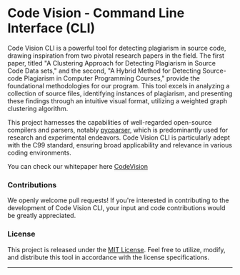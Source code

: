 # Code Vision - Command Line Interface (CLI)

Code Vision CLI is a powerful tool for detecting plagiarism in source code, drawing inspiration from two pivotal research papers in the field. The first paper, titled "A Clustering Approach for Detecting Plagiarism in Source Code Data sets," and the second, "A Hybrid Method for Detecting Source-code Plagiarism in Computer Programming Courses," provide the foundational methodologies for our program. This tool excels in analyzing a collection of source files, identifying instances of plagiarism, and presenting these findings through an intuitive visual format, utilizing a weighted graph clustering algorithm.

This project harnesses the capabilities of well-regarded open-source compilers and parsers, notably [pycparser](https://github.com/eliben/pycparser), which is predominantly used for research and experimental endeavors. Code Vision CLI is particularly adept with the C99 standard, ensuring broad applicability and relevance in various coding environments.

You can check our whitepaper here [CodeVision](https://www.academia.edu/42023173/Source_code_plagiarism_detection_engine_CodeVision_)
### Contributions

We openly welcome pull requests! If you're interested in contributing to the development of Code Vision CLI, your input and code contributions would be greatly appreciated.

### License

This project is released under the [MIT License](https://github.com/saeedanabtawi/CodeVisionCommandline/blob/master/LICENSE). Feel free to utilize, modify, and distribute this tool in accordance with the license specifications.

---
